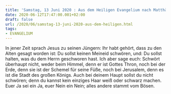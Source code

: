 ```yaml
---
title: 'Samstag, 13 Juni 2020 : Aus dem Heiligen Evangelium nach Matthäus - Mt 5,33-37.'
date: 2020-06-12T17:47:00.001+02:00
draft: false
url: /2020/06/samstag-13-juni-2020-aus-dem-heiligen.html
tags: 
- EVANGELIUM
---
```


In jener Zeit sprach Jesus zu seinen Jüngern: Ihr habt gehört, dass zu den Alten gesagt worden ist: Du sollst keinen Meineid schwören, und: Du sollst halten, was du dem Herrn geschworen hast. Ich aber sage euch: Schwört überhaupt nicht, weder beim Himmel, denn er ist Gottes Thron, noch bei der Erde, denn sie ist der Schemel für seine Füße, noch bei Jerusalem, denn es ist die Stadt des großen Königs. Auch bei deinem Haupt sollst du nicht schwören; denn du kannst kein einziges Haar weiß oder schwarz machen. Euer Ja sei ein Ja, euer Nein ein Nein; alles andere stammt vom Bösen.